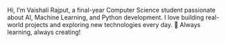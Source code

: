 Hi, I’m Vaishali Rajput, a final-year Computer Science student passionate about AI, Machine Learning, and Python development. I love building real-world projects and exploring new technologies every day. 
🚀 Always learning, always creating!
